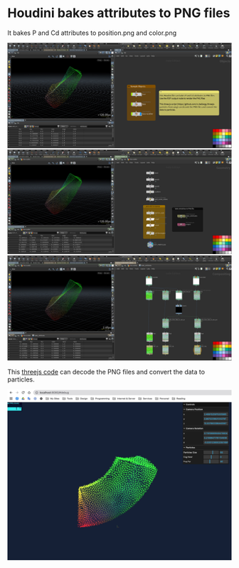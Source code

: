 # Houdini bakes attributes to PNG files

It bakes P and Cd attributes to position.png and color.png

![](previews/screen-preview-01.jpg)
![](previews/screen-preview-02.jpg)
![](previews/screen-preview-03.jpg)

This [threejs code](https://github.com/rc-bellergy/threejs-particles-from-png) can decode the PNG files and convert the data to particles.

![](previews/threejs-preview.jpg)